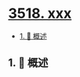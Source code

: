 # [3518. xxx](https://github.com/Tdahuyou/TNotes.leetcode/tree/main/notes/3518.%20xxx)

<!-- region:toc -->

- [1. 📝 概述](#1--概述)

<!-- endregion:toc -->

## 1. 📝 概述
